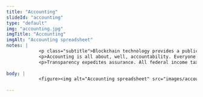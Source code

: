```yaml
--- 
title: "Accounting"
slideId: "accounting"
type: "default"
img: "accounting.jpg"
imgTitle: "Accounting"
imgAlt: "Accounting spreadsheet"
notes: | 
            <p class="subtitle">Blockchain technology provides a public reciept that can improve upon current accounting and assurance practices.</p>
            <p>Accounting is all about, well, accountability. Everyone has heard of the term &#x201C;paper trail&#x201D;. When we&apos;re talking about accounting, that paper trail is receipts that show income and spending. Organizations and individuals have to compile a bunch of physical receipts and they digitize them or have accountants to the same thing. This is all done relying on a central server, a single source of truth. And that truth can be lost or compromised via malfunctions and hacks, respectively.</p>
            <p>Transparency expedites assurance. All federal income taxes are self-reporting, meaning that you have to figure out how much you owe or are owed. It&apos;s a backwards system where the government kind of knows how much you owe, makes you figure out that amount, and then makes sure you&apos;re correct. A set of ordered digital records on a decentralized network could add transparency to taxation that could essentially upend how you pay taxes. If digitally unique records are constantly updated, as opposed to reported once a year, tax settlement could occur more often, making triple-entry accounting a possible solution to expediting the taxation process.</p>
        
body: | 
            <figure><img alt="Accounting spreadsheet" src="images/accounting.jpg" title="Accounting"></figure>
        
---
```

